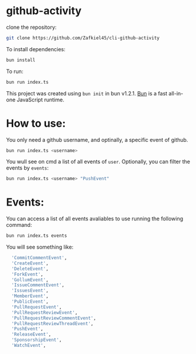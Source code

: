 # github-activity

clone the repository:
```bash
git clone https://github.com/Zafkiel45/cli-github-activity
```
To install dependencies:

```bash
bun install
```

To run:

```bash
bun run index.ts
```

This project was created using `bun init` in bun v1.2.1. [Bun](https://bun.sh) is a fast all-in-one JavaScript runtime.

# How to use:

You only need a github username, and optinally, a specific event of github. 
```bash
bun run index.ts <username> 
```
You wull see on cmd a list of all events of `user`. Optionally, you can filter the events by `events`: 
```bash
bun run index.ts <username> "PushEvent"
```

#  Events:

You can access a list of all events avaliables to use running the following command: 
```bash
bun run index.ts events
```
You will see something like:
```bash
  'CommitCommentEvent',
  'CreateEvent',
  'DeleteEvent',
  'ForkEvent',
  'GollumEvent',
  'IssueCommentEvent',
  'IssuesEvent',
  'MemberEvent',
  'PublicEvent',
  'PullRequestEvent',
  'PullRequestReviewEvent',
  'PullRequestReviewCommentEvent',
  'PullRequestReviewThreadEvent',
  'PushEvent',
  'ReleaseEvent',
  'SponsorshipEvent',
  'WatchEvent',
```
